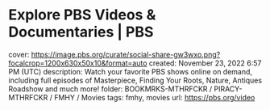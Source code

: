 # Explore PBS Videos & Documentaries | PBS

cover: https://image.pbs.org/curate/social-share-gw3wxo.png?focalcrop=1200x630x50x10&format=auto
created: November 23, 2022 6:57 PM (UTC)
description: Watch your favorite PBS shows online on demand, including full episodes of Masterpiece, Finding Your Roots, Nature, Antiques Roadshow and much more!
folder: BOOKMRKS-MTHRFCKR / PIRACY-MTHRFCKR / FMHY / Movies
tags: fmhy, movies
url: https://pbs.org/video
